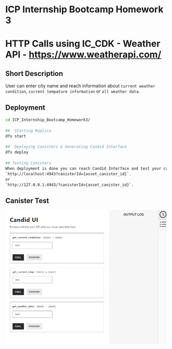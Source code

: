# ICP Internship Bootcamp Homework 3

# HTTP Calls using IC_CDK - Weather API - https://www.weatherapi.com/

## Short Description
User can enter city name and reach information about `current weather condition`, `current tempature information` or `all weather data`.

##  Deployment 
```bash
cd ICP_Internship_Bootcamp_Homework3/

##  Starting Replica
dfx start

##  Deploying Canisters & Generating Candid Interface 
dfx deploy

## Testing Canisters
When deployment is done you can reach Candid Interface and test your canisters from url provided in terminal which looks like that:
`http://localhost:4943?canisterId={asset_canister_id}`.
or
`http://127.0.0.1:4943/?canisterId={asset_canister_id}`.
```
## Canister Test

<img src="https://github.com/tugberk963/ICP_Internship_Bootcamp_Homework3/blob/master/test.gif">

